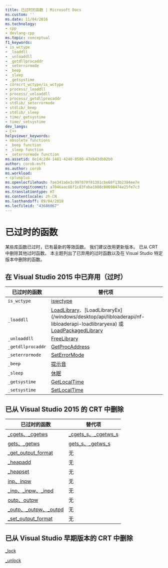 ```yaml
---
title: 已过时的函数 | Microsoft Docs
ms.custom: ''
ms.date: 11/04/2016
ms.technology:
- cpp
- devlang-cpp
ms.topic: conceptual
f1_keywords:
- is_wctype
- _loaddll
- _unloaddll
- _getdllprocaddr
- _seterrormode
- _beep
- _sleep
- _getsystime
- corecrt_wctype/is_wctype
- process/_loaddll
- process/_unloaddll
- process/_getdllprocaddr
- stdlib/_seterrormode
- stdlib/_beep
- stdlib/_sleep
- time/_getsystime
- time/_setsystime
dev_langs:
- C++
helpviewer_keywords:
- obsolete functions
- _beep function
- _sleep function
- _seterrormode function
ms.assetid: 8e14c2d4-1481-4240-8586-47eb43db02b0
author: corob-msft
ms.author: corob
ms.workload:
- cplusplus
ms.openlocfilehash: 7ae341a6e3c997870f81381cbe68f13b2384ee7e
ms.sourcegitcommit: a7046aac86f1c83faba1088c80698474e25fe7c3
ms.translationtype: HT
ms.contentlocale: zh-CN
ms.lasthandoff: 09/04/2018
ms.locfileid: "43686067"
---
```

# <a name="obsolete-functions"></a>已过时的函数
某些库函数已过时，已有最新的等效函数。 我们建议改用更新版本。 已从 CRT 中删除其他过时函数。 本主题列出了已弃用的过时函数以及在 Visual Studio 特定版本中删除的函数。  
  
## <a name="deprecated-as-obsolete-in-visual-studio-2015"></a>在 Visual Studio 2015 中已弃用（过时）  
  
|已过时的函数|替代项|  
|-----------------------|-----------------|  
|`is_wctype`|[iswctype](../c-runtime-library/reference/isctype-iswctype-isctype-l-iswctype-l.md)|  
|`_loaddll`|[LoadLibrary](https://msdn.microsoft.com/library/windows/desktop/ms684175\(v=vs.85\).aspx)、[LoadLibraryEx](/windows/desktop/api/libloaderapi/nf-libloaderapi-loadlibraryexa) 或 [LoadPackagedLibrary](/windows/desktop/api/winbase/nf-winbase-loadpackagedlibrary)|  
|`_unloaddll`|[FreeLibrary](https://msdn.microsoft.com/library/windows/desktop/ms683152\(v=vs.85\).aspx)|  
|`_getdllprocaddr`|[GetProcAddress](../build/getprocaddress.md)|  
|`_seterrormode`|[SetErrorMode](https://msdn.microsoft.com/en-us/library/windows/desktop/ms680621\(v=vs.85\).aspx)|  
|`_beep`|[提示音](https://msdn.microsoft.com/library/windows/desktop/ms679277\(v=vs.85\).aspx)|  
|`_sleep`|[休眠](/windows/desktop/api/synchapi/nf-synchapi-sleep)|  
|`_getsystime`|[GetLocalTime](https://msdn.microsoft.com/library/windows/desktop/ms724338\(v=vs.85\).aspx)|  
|`_setsystime`|[SetLocalTime](https://msdn.microsoft.com/library/windows/desktop/ms724936\(v=vs.85\).aspx)|  
  
## <a name="removed-from-the-crt-in-visual-studio-2015"></a>已从 Visual Studio 2015 的 CRT 中删除  
  
|已过时的函数|替代项|  
|-----------------------|-----------------|  
|[_cgets、_cgetws](../c-runtime-library/cgets-cgetws.md)|[_cgets_s、_cgetws_s](../c-runtime-library/reference/cgets-s-cgetws-s.md)|  
|[gets、_getws](../c-runtime-library/gets-getws.md)|[gets_s、_getws_s](../c-runtime-library/reference/gets-s-getws-s.md)|  
|[_get_output_format](../c-runtime-library/get-output-format.md)|无|  
|[_heapadd](../c-runtime-library/heapadd.md)|无|  
|[_heapset](../c-runtime-library/heapset.md)|无|  
|[inp、inpw](../c-runtime-library/inp-inpw.md)|无|  
|[_inp、_inpw、_inpd](../c-runtime-library/inp-inpw-inpd.md)|无|  
|[outp、outpw](../c-runtime-library/outp-outpw.md)|无|  
|[_outp、_outpw、_outpd](../c-runtime-library/outp-outpw-outpd.md)|无|  
|[_set_output_format](../c-runtime-library/set-output-format.md)|无|  
  
## <a name="removed-from-the-crt-in-earlier-versions-of-visual-studio"></a>已从 Visual Studio 早期版本的 CRT 中删除  
 [_lock](../c-runtime-library/lock.md)  
  
 [_unlock](../c-runtime-library/unlock.md)